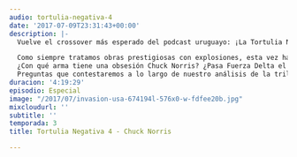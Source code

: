 ```yaml
---
audio: tortulia-negativa-4
date: '2017-07-09T23:31:43+00:00'
description: |-
  Vuelve el crossover más esperado del podcast uruguayo: ¡La Tortulia Negativa! Una vez más, unimos fuerzas con nuestro podcast hermano, La Tortulia, para traer las opiniones que nadie pidió sobre el mundo del cine.

  Como siempre tratamos obras prestigiosas con explosiones, esta vez hablamos de la obra de un pro hombre del siglo 20. Chuck Norris. Vimos una cantidad de películas de Chuck Norris que se sintieron como 200 y las comentamos con lujo de detalles, haciendo una tarea de revalorización de esta estrella de la acción.
  ¿Con qué arma tiene una obsesión Chuck Norris? ¿Pasa Fuerza Delta el test de Bechdel? ¿Chuck Norris está preocupado en realidad por temas sociales? ¿La cerveza funciona como la espinaca de Popeye? ¿Es posible tener un duelo del lejano oeste con bazookas? ¿Es Stallone el inventor de el concepto de la película ‘Expendables’? ¿Es David Carradine chino? ¿Cuántas patadas pega Chuck Norris en promedio por película? ¿Puede Chuck Norris vencer a Satanás?
  Preguntas que contestaremos a lo largo de nuestro análisis de la trilogía de Missing in Action, Hellbound, Invasión USA, The Delta Force y Lone Wolf McQuade.
duracion: '4:19:29'
episodio: Especial
image: "/2017/07/invasion-usa-674194l-576x0-w-fdfee20b.jpg"
mixcloudurl: ''
subtitle: ''
temporada: 3
title: Tortulia Negativa 4 - Chuck Norris

---
```

